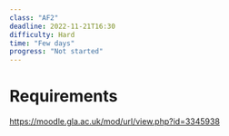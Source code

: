 ```yaml
---
class: "AF2"
deadline: 2022-11-21T16:30
difficulty: Hard
time: "Few days"
progress: "Not started"
---
```


# Requirements
https://moodle.gla.ac.uk/mod/url/view.php?id=3345938
